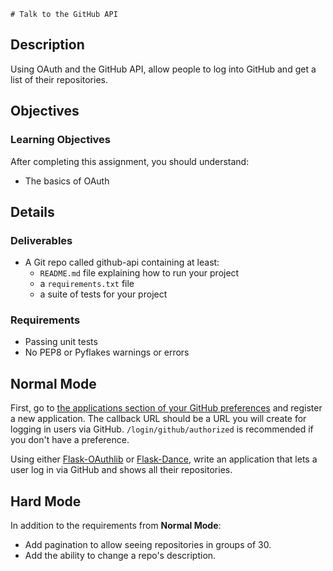     # Talk to the GitHub API

## Description

Using OAuth and the GitHub API, allow people to log into GitHub and get a list of their repositories.

## Objectives

### Learning Objectives

After completing this assignment, you should understand:

* The basics of OAuth

## Details

### Deliverables

* A Git repo called github-api containing at least:
  * `README.md` file explaining how to run your project
  * a `requirements.txt` file
  * a suite of tests for your project

### Requirements  

* Passing unit tests
* No PEP8 or Pyflakes warnings or errors

## Normal Mode

First, go to [the applications section of your GitHub preferences](https://github.com/settings/applications) and register a new application. The callback URL should be a URL you will create for logging in users via GitHub. `/login/github/authorized` is recommended if you don't have a preference.

Using either [Flask-OAuthlib](https://flask-oauthlib.readthedocs.org/) or [Flask-Dance](http://flask-dance.readthedocs.org/en/latest/), write an application that lets a user log in via GitHub and shows all their repositories.

## Hard Mode

In addition to the requirements from **Normal Mode**:

* Add pagination to allow seeing repositories in groups of 30.
* Add the ability to change a repo's description.

